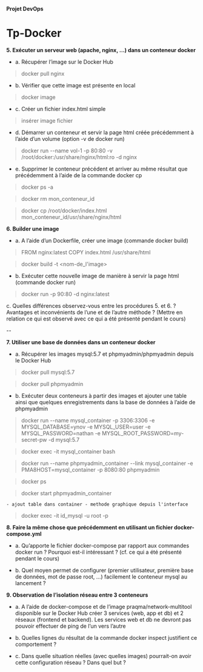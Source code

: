 
**Projet DevOps**

# Tp-Docker

**5. Exécuter un serveur web (apache, nginx, …) dans un conteneur docker** 

*  a. Récupérer l’image sur le Docker Hub

 >docker pull nginx
  
*  b. Vérifier que cette image est présente en local
>docker image
  
*  c. Créer un fichier index.html simple
>insérer image fichier
  
*  d. Démarrer un conteneur et servir la page html créée précédemment à l’aide d’un volume (option -v de docker run)
>docker run --name vol-1 -p 80:80 -v /root/docker:/usr/share/nginx/html:ro -d nginx
  
*  e. Supprimer le conteneur précédent et arriver au même résultat que précédemment à l’aide de la commande docker cp
>docker ps -a

>docker rm mon_conteneur_id

>docker cp /root/docker/index.html mon_conteneur_id/usr/share/nginx/html
  

**6. Builder une image** 

*  a. A l’aide d’un Dockerfile, créer une image (commande docker build)
 
>FROM nginx:latest
>COPY index.html /usr/share/html

>docker build -t <nom-de_l'image>
  
*  b. Exécuter cette nouvelle image de manière à servir la page html (commande docker run) 

>docker run -p 90:80 -d nginx:latest
  
  c. Quelles différences observez-vous entre les procédures 5. et 6. ? Avantages et inconvénients de l’une et de l’autre méthode ? (Mettre en relation ce qui est observé avec ce qui a été présenté pendant le cours)
  
  -- 
  
  
**7. Utiliser une base de données dans un conteneur docker**

*  a. Récupérer les images mysql:5.7 et phpmyadmin/phpmyadmin depuis le Docker Hub 

>docker pull mysql:5.7
  
>docker pull phpmyadmin
  
  
  
*  b. Exécuter deux conteneurs à partir des images et ajouter une table ainsi que quelques enregistrements dans la base de données à l’aide de phpmyadmin
 
>docker run --name mysql_container -p 3306:3306 -e MYSQL_DATABASE=ynov -e MYSQL_USER=user -e MYSQL_PASSWORD=nathan -e MYSQL_ROOT_PASSWORD=my-secret-pw -d mysql:5.7

>docker exec -it mysql_container bash
  
>docker run --name phpmyadmin_container --link mysql_container -e PMA8HOST=mysql_container -p 8080:80 phpmyadmin
 
>docker ps

>docker start phpmyadmin_container
  
    - ajout table dans container - methode graphique depuis l'interface
    
>docker exec -it id_mysql -u root -p


**8. Faire la même chose que précédemment en utilisant un fichier docker-compose.yml** 

*  a. Qu’apporte le fichier docker-compose par rapport aux commandes docker run ? Pourquoi est-il intéressant ? (cf. ce qui a été présenté pendant le cours) 
 
 
  * b. Quel moyen permet de configurer (premier utilisateur, première base de données, mot de passe root, …) facilement le conteneur mysql au lancement ?
  

**9. Observation de l’isolation réseau entre 3 conteneurs** 

* a. A l’aide de docker-compose et de l’image praqma/network-multitool disponible sur le Docker Hub créer 3 services (web, app et db) et 2 réseaux (frontend et backend). Les services web et db ne devront pas pouvoir effectuer de ping de l’un vers l’autre 


    
* b. Quelles lignes du résultat de la commande docker inspect justifient ce comportement ? 

* c. Dans quelle situation réelles (avec quelles images) pourrait-on avoir cette configuration réseau ? Dans quel but ?
  
